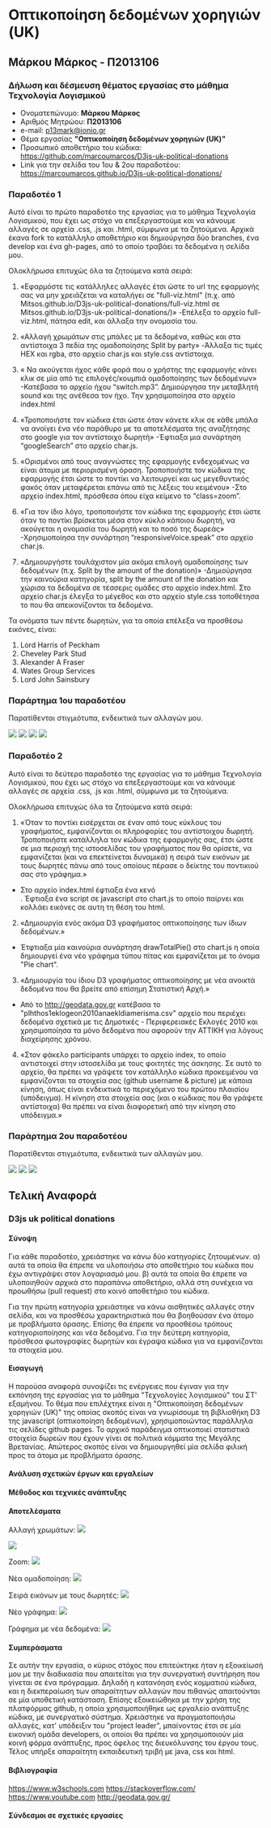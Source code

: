 # Οπτικοποίηση δεδομένων χορηγιών (UK)
## Μάρκου Μάρκος - Π2013106
### Δήλωση και δέσμευση θέματος εργασίας στο μάθημα Τεχνολογία Λογισμικού

*  Ονοματεπώνυμο: **Μάρκου Μάρκος**
*  Αριθμός Μητρώου: **Π2013106**
*  e-mail: p13mark@ionio.gr
*  Θέμα εργασίας **"Οπτικοποίηση δεδομένων χορηγιών (UK)"**
*  Προσωπικό αποθετήριο του κώδικα: https://github.com/marcoumarcos/D3js-uk-political-donations
*  Link για την σελίδα του 1ου & 2ου παραδοτέου: https://marcoumarcos.github.io/D3js-uk-political-donations/

### Παραδοτέο 1

Αυτό είναι το πρώτο παραδοτέο της εργασίας για το μάθημα Τεχνολογία Λογισμικού, που έχει ως στόχο να επεξεργαστούμε και να κάνουμε αλλαγές σε αρχεία .css, .js και .html, σύμφωνα με τα ζητούμενα. Αρχικά έκανα fork το κατάλληλο αποθετήριο και δημιούργησα δύο branches, ένα develop και ένα gh-pages, από το οποίο τραβάει τα δεδομένα η σελίδα μου.

Ολοκλήρωσα επιτυχώς όλα τα ζητούμενα κατά σειρά:
1.	«Εφαρμόστε τις κατάλληλες αλλαγές έτσι ώστε το url της εφαρμογής σας να μην χρειάζεται να καταλήγει σε "full-viz.html" (π.χ. από Mitsos.github.io/D3js-uk-political-donations/full-viz.html σε Mitsos.github.io/D3js-uk-political-donations/)»
  -Επέλεξα το αρχείο full-viz.html, πάτησα edit, και άλλαξα την ονομασία του.

2.	«Αλλαγή χρωμάτων στις μπάλες με τα δεδομένα, καθώς και στα αντίστοιχα 3 πεδία της ομαδοποίησης Split by party»
  -Άλλαξα τις τιμές HEX και rgba, στο αρχείο char.js και style.css αντίστοιχα.

3.	« Να ακούγεται ήχος κάθε φορά που ο χρήστης της εφαρμογής κάνει κλικ σε μία από τις επιλογές/κουμπιά ομαδοποίησης των δεδομένων»
  -Κατέβασα το αρχείο ήχου “switch.mp3”. Δημιούργησα την μεταβλητή sound και της ανέθεσα τον ήχο. Την χρησιμοποίησα στο αρχείο       index.html

4.	«Τροποποιήστε τον κώδικα έτσι ώστε όταν κάνετε κλικ σε κάθε μπάλα να ανοίγει ένα νέο παράθυρο με τα αποτελέσματα της αναζήτησης στο google για τον αντίστοιχο δωρητή»
  -Έφτιαξα μια συνάρτηση “googleSearch” στο αρχείο char.js.

5.	«Ορισμένοι από τους αναγνώστες της εφαρμογής ενδεχομένως να είναι άτομα με περιορισμένη όραση. Τροποποιήστε τον κώδικα της εφαρμογής έτσι ώστε το ποντίκι να λειτουργεί και ως μεγεθυντικός φακός όταν μεταφέρεται επάνω από τις λέξεις του κειμένου»
  -Στο αρχείο index.html, πρόσθεσα όπου είχα κείμενο το “class=zoom”.

6.	«Για τον ίδιο λόγο, τροποποιήστε τον κώδικα της εφαρμογής έτσι ώστε όταν το ποντίκι βρίσκεται μέσα στον κύκλο κάποιου δωρητή, να ακούγεται η ονομασία του δωρητή και το ποσό της δωρεάς»
  -Χρησιμοποίησα την συνάρτηση “responsiveVoice.speak” στο αρχείο char.js.

7.	«Δημιουργήστε τουλάχιστον μία ακόμα επιλογή ομαδοποίησης των δεδομένων (π.χ. Split by the amount of the donation)»
  -Δημιούργησα την καινούρια κατηγορία, split by the amount of the donation και χώρισα τα δεδομένα σε τέσσερις ομάδες στο αρχείο  index.html. Στο αρχείο char.js έλεγξα το μέγεθος και στο αρχείο style.css τοποθέτησα το που θα απεικονίζονται τα δεδομένα.

Τα ονόματα των πέντε δωρητών, για τα οποία επέλεξα να προσθέσω εικόνες, είναι:
1.	Lord Harris of Peckham
2.	Cheveley Park Stud
3.	Alexander A Fraser
4.	Wates Group Services
5.	Lord John Sainsbury

### Παράρτημα 1ου παραδοτέου

Παρατίθενται στιγμιότυπα, ενδεικτικά των αλλαγών μου.

<img src="https://i.imgur.com/KcoUAzx.png"/> 

<img src="https://i.imgur.com/riwZAiS.png"/> 

<img src="https://i.imgur.com/TN5N1MY.png"/> 

<img src="https://i.imgur.com/638KCW2.png"/> 


### Παραδοτέο 2

Αυτό είναι το δεύτερο παραδοτέο της εργασίας για το μάθημα Τεχνολογία Λογισμικού, που έχει ως στόχο να επεξεργαστούμε και να κάνουμε αλλαγές σε αρχεία .css, .js και .html, σύμφωνα με τα ζητούμενα.

Ολοκλήρωσα επιτυχώς όλα τα ζητούμενα κατά σειρά:
 
1. «Όταν το ποντίκι εισέρχεται σε έναν από τους κύκλους του γραφήματος, εμφανίζονται οι πληροφορίες του αντίστοιχου δωρητή. Τροποποιήστε κατάλληλα τον κώδικα της εφαρμογής σας, έτσι ώστε σε μια περιοχή της ιστοσελίδας του γραφήματος που θα ορίσετε, να εμφανίζεται (και να επεκτείνεται δυναμικά) η σειρά των εικόνων με τους δωρητές πάνω από τους οποίους πέρασε ο δείκτης του ποντικιού σας στο γράφημα.»
  - Στο αρχείο index.html έφτιαξα ένα κενό <div id="mouse-visits"></div>. Έφτιαξα ένα script σε javascript στο chart.js το οποίο παίρνει και κολλάει εικόνες σε αυτη τη θέση του html.

2. «Δημιουργία ενός ακόμα D3 γραφήματος οπτικοποίησης των ίδιων δεδομένων.»
  - Έτφτιαξα μία καινούρια συνάρτηση drawTotalPie() στο chart.js η οποία δημιουργεί ένα νέο γράφημα τύπου πίτας και εμφανίζεται με το όνομα "Pie chart".
 
3. «Δημιουργία του ίδιου D3 γραφήματος οπτικοποίησης με νέα ανοικτά δεδομένα που θα βρείτε από επίσημη Στατιστική Αρχή.»
  - Από το http://geodata.gov.gr κατέβασα το "plhthos1eklogeon2010anaekldiamerisma.csv" αρχείο που περιέχει δεδομένα σχετικά με τις Δημοτικές - Περιφερειακές Εκλογές 2010 και χρησιμοποίησα τα μόνο δεδομένα που αφορούν την ΑΤΤΙΚΗ για λόγους διαχείρησης χρόνου. 
 
4. «Στον φάκελο participants υπάρχει το αρχείο index, το οποίο αντιστοιχεί στην ιστοσελίδα με τους φοιτητές της άσκησης. Σε αυτό το αρχείο, θα πρέπει να γράψετε τον κατάλληλο κώδικα προκειμένου να εμφανίζονται τα στοιχεία σας (github username & picture) με κάποια κίνηση, όπως είναι ενδεικτικά το περιεχόμενο του πρώτου πλαισίου (υπόδειγμα). Η κίνηση στα στοιχεία σας (και ο κώδικας που θα γράψετε αντίστοιχα) θα πρέπει να είναι διαφορετική από την κίνηση στο υπόδειγμα.» 
 
### Παράρτημα 2ου παραδοτέου

Παρατίθενται στιγμιότυπα, ενδεικτικά των αλλαγών μου.

<img src="https://i.imgur.com/MaZIiMq.png"/> 

<img src="https://i.imgur.com/swAhKiN.png"/> 

<img src="https://i.imgur.com/YDqNY8C.png"/> 

## Τελική Αναφορά

### D3js uk political donations

#### Σύνοψη

Για κάθε παραδοτέο, χρειάστηκε να κάνω δύο κατηγορίες ζητουμένων.
α) αυτά τα οποία θα έπρεπε να υλοποιήσω στο αποθετήριο του κώδικα που έχω αντιγράψει στον λογαριασμό μου.
β) αυτά τα οποία θα έπρεπε να υλοποιηθούν αρχικά στο παραπάνω αποθετήριο, αλλά στη συνέχεια να προωθήσω (pull request) στο κοινό αποθετήριο του κώδικα.

Για την πρώτη κατηγορία χρειάστηκε να κάνω αισθητικές αλλαγές στην σελίδα, και να προσθέσω χαρακτηριστικά που θα βοηθούσαν ένα άτομο με προβλήματα όρασης. Επίσης θα έπρεπε να προσθέσω τρόπους κατηγοριοποίησης και νέα δεδομένα.
Για την δεύτερη κατηγορία, πρόσθεσα φωτογραφίες δωρητών και έγραψα κώδικα για να εμφανίζονται τα στοιχεία μου.

#### Εισαγωγή

Η παρούσα αναφορά συνοψίζει τις ενέργειες που έγιναν για την εκπόνηση της εργασίας για το μάθημα "Τεχνολογίες λογισμικού" του ΣΤ' εξαμήνου. Το θέμα που επιλέχτηκε είναι η "Οπτικοποίηση δεδομένων χορηγιών (UK)" της οποίας σκοπός είναι να γνωρίσουμε τη βιβλιοθήκη D3 της javascript (οπτικοποίηση δεδομένων), χρησιμοποιώντας παράλληλα τις σελίδες github pages. Το αρχικό παράδειγμα οπτικοποιεί στατιστικά στοιχεία δωρεών που έχουν γίνει σε πολιτικά κόμματα της Μεγάλης Βρετανίας. Απώτερος σκοπός είναι να δημιουργηθεί μία σελίδα φιλική προς τα άτομα με προβλήματα όρασης.

#### Ανάλυση σχετικών έργων και εργαλείων

#### Μέθοδος και τεχνικές ανάπτυξης

#### Αποτελέσματα

Αλλαγή χρωμάτων:
<img src="https://i.imgur.com/KcoUAzx.png"/> 

<img src="https://i.imgur.com/riwZAiS.png"/> 

Zoom:
<img src="https://i.imgur.com/TN5N1MY.png"/> 

Νέα ομαδοποίηση:
<img src="https://i.imgur.com/638KCW2.png"/> 

Σειρά εικόνων με τους δωρητές:
<img src="https://i.imgur.com/MaZIiMq.png"/> 

Νέο γράφημα:
<img src="https://i.imgur.com/swAhKiN.png"/> 

Γράφημα με νέα δεδομένα:
<img src="https://i.imgur.com/YDqNY8C.png"/> 

#### Συμπεράσματα

Σε αυτήν την εργασία, ο κύριος στόχος που επιτεύκτηκε ήταν η εξοικείωσή μου με την διαδικασία που απαιτείται για την συνεργατική συντήρηση που γίνεται σε ένα πρόγραμμα. Δηλαδή η κατανόηση ενός κομματιού κώδικα, και η διεκπεραίωση των απαραίτητων αλλαγών που πιθανώς απαιτούνται σε μία υποθετική κατάσταση. Επίσης εξοικειώθηκα με την χρήση της πλατφόρμας github, η οποία χρησιμοποιήθηκε ως εργαλείο ανάπτυξης κώδικα, με συνεργατικό σύστημα. Χρειάστηκε να πραγματοποιήσω αλλαγές, κατ' υπόδειξιν του "project leader", μπαίνοντας έτσι σε μία εικονική ομάδα developers, οι οποίοι θα πρέπει να χρησιμοποιούν μία κοινή φόρμα ανάπτυξης, προς όφελος της διευκόλυνσης του έργου τους. Τέλος υπήρξε απαραίτητη εκπαιδευτική τριβή με java, css και html.

#### Βιβλιογραφία

https://www.w3schools.com
https://stackoverflow.com/
https://www.youtube.com
http://geodata.gov.gr/

#### Σύνδεσμοι σε σχετικές εργασίες

